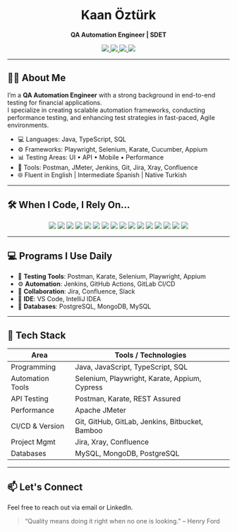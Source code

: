 <h1 align="center">Kaan Öztürk</h1>
<p align="center"><strong>QA Automation Engineer | SDET</strong></p>
<p align="center">
  <a href="mailto:kaanozturkbusiness@gmail.com" target="_blank">
    <img src="https://img.shields.io/badge/Email-kaanozturkbusiness@gmail.com-000000?style=for-the-badge&logo=gmail&logoColor=white" />
  </a>
  <a href="https://linkedin.com/in/kaan-ozturk" target="_blank">
    <img src="https://img.shields.io/badge/LinkedIn-kaan--ozturk-000000?style=for-the-badge&logo=linkedin&logoColor=white" />
  </a>
  <a href="https://github.com/kn-oz" target="_blank">
    <img src="https://img.shields.io/badge/GitHub-kn--oz-000000?style=for-the-badge&logo=github&logoColor=white" />
  </a>
  <a href="https://www.utest.com/profile/kaan.ozturk" target="_blank">
    <img src="https://img.shields.io/badge/uTest-Profile-000000?style=for-the-badge&logo=testcafe&logoColor=white" />
  </a>
</p>


---

## 🧑‍💼 About Me

I’m a **QA Automation Engineer** with a strong background in end-to-end testing for financial applications.  
I specialize in creating scalable automation frameworks, conducting performance testing, and enhancing test strategies in fast-paced, Agile environments.

- 💻 Languages: Java, TypeScript, SQL
- ⚙️ Frameworks: Playwright, Selenium, Karate, Cucumber, Appium
- 📊 Testing Areas: UI • API • Mobile • Performance
- 🔁 Tools: Postman, JMeter, Jenkins, Git, Jira, Xray, Confluence
- 🌐 Fluent in English | Intermediate Spanish | Native Turkish

---
## 🛠 When I Code, I Rely On...

<p align="center">
  <img src="https://img.shields.io/badge/Java-%23ED8B00?style=for-the-badge&logo=openjdk&logoColor=white" />
  <img src="https://img.shields.io/badge/TypeScript-%23007ACC?style=for-the-badge&logo=typescript&logoColor=white" />
  <img src="https://img.shields.io/badge/Selenium-%2343B02A?style=for-the-badge&logo=selenium&logoColor=white" />
  <img src="https://img.shields.io/badge/Playwright-%232C2E3E?style=for-the-badge&logo=playwright&logoColor=white" />
  <img src="https://img.shields.io/badge/Karate-%23f6685e?style=for-the-badge&logo=karate&logoColor=white" />
  <img src="https://img.shields.io/badge/Postman-%23FF6C37?style=for-the-badge&logo=postman&logoColor=white" />
  <img src="https://img.shields.io/badge/JMeter-%23D22128?style=for-the-badge&logo=apachejmeter&logoColor=white" />
  <img src="https://img.shields.io/badge/Appium-%23007fff?style=for-the-badge&logo=appium&logoColor=white" />
  <img src="https://img.shields.io/badge/MySQL-%2300f?style=for-the-badge&logo=mysql&logoColor=white" />
  <img src="https://img.shields.io/badge/MongoDB-%2347A248?style=for-the-badge&logo=mongodb&logoColor=white" />
  <img src="https://img.shields.io/badge/PostgreSQL-%23336791?style=for-the-badge&logo=postgresql&logoColor=white" />
  <img src="https://img.shields.io/badge/VSCode-%23007ACC?style=for-the-badge&logo=visualstudiocode&logoColor=white" />
  <img src="https://img.shields.io/badge/Jira-%230052CC?style=for-the-badge&logo=jira&logoColor=white" />
  <img src="https://img.shields.io/badge/GitHub-%23181717?style=for-the-badge&logo=github&logoColor=white" />
  <img src="https://img.shields.io/badge/GitLab-%23FC6D26?style=for-the-badge&logo=gitlab&logoColor=white" />
  <img src="https://img.shields.io/badge/Jenkins-%23D24939?style=for-the-badge&logo=jenkins&logoColor=white" />
</p>

---

## 💻 Programs I Use Daily

- 🧪 **Testing Tools**: Postman, Karate, Selenium, Playwright, Appium  
- ⚙️ **Automation**: Jenkins, GitHub Actions, GitLab CI/CD  
- 💬 **Collaboration**: Jira, Confluence, Slack  
- 🧠 **IDE**: VS Code, IntelliJ IDEA  
- 🐘 **Databases**: PostgreSQL, MongoDB, MySQL  

---

## 🧠 Tech Stack

| Area             | Tools / Technologies                                   |
|------------------|--------------------------------------------------------|
| Programming      | Java, JavaScript, TypeScript, SQL                      |
| Automation Tools | Selenium, Playwright, Karate, Appium, Cypress          |
| API Testing      | Postman, Karate, REST Assured                          |
| Performance      | Apache JMeter                                          |
| CI/CD & Version  | Git, GitHub, GitLab, Jenkins, Bitbucket, Bamboo        |
| Project Mgmt     | Jira, Xray, Confluence                                 |
| Databases        | MySQL, MongoDB, PostgreSQL                             |

---

## 📫 Let's Connect

Feel free to reach out via email or LinkedIn.

> “Quality means doing it right when no one is looking.” – Henry Ford
